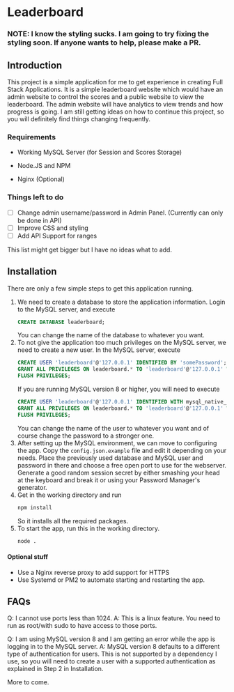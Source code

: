
# Leaderboard

  

### NOTE: I know the styling sucks. I am going to try fixing the styling soon. If anyone wants to help, please make a PR.

  

## Introduction

This project is a simple application for me to get experience in creating Full Stack Applications. It is a simple leaderboard website which would have an admin website to control the scores and a public website to view the leaderboard. The admin website will have analytics to view trends and how progress is going. I am still getting ideas on how to continue this project, so you will definitely find things changing frequently.


### Requirements

  

- Working MySQL Server (for Session and Scores Storage)

- Node.JS and NPM
- Nginx (Optional)
  
### Things left to do
  

 - [ ] Change admin username/password in Admin Panel. (Currently can only be done in API)
 - [ ] Improve CSS and styling
 - [ ] Add API Support for ranges
 
  This list might get bigger but I have no ideas what to add.   

## Installation

  

There are only a few simple steps to get this application running.

  

1. We need to create a database to store the application information.
   Login to the MySQL server, and execute  
   ``` sql 
   CREATE DATABASE leaderboard;
   ``` 
   You can change the name of the database to whatever you want.
2. To not give the application too much privileges on the MySQL server, we need to create a new user.
   In the MySQL server, execute 
   ``` sql
   CREATE USER 'leaderboard'@'127.0.0.1' IDENTIFIED BY 'somePassword';
   GRANT ALL PRIVILEGES ON leaderboard.* TO 'leaderboard'@'127.0.0.1' WITH GRANT OPTION;
   FLUSH PRIVILEGES;
   ```
   If you are running MySQL version 8 or higher, you will need to execute 
   ``` sql 
   CREATE USER 'leaderboard'@'127.0.0.1' IDENTIFIED WITH mysql_native_password BY 'somePassword';
   GRANT ALL PRIVILEGES ON leaderboard.* TO 'leaderboard'@'127.0.0.1' WITH GRANT OPTION;
   FLUSH PRIVILEGES;
   ```
      You can change the name of the user to whatever you want and of course change the password to a stronger one.
3. After setting up the MySQL environment, we can move to configuring the app. Copy the `config.json.example` file and edit it depending on your needs. Place the previously used database and MySQL user and password in there and choose a free open port to use for the webserver. Generate a good random session secret by either smashing your head at the keyboard and break it or using your Password Manager's generator.
4. Get in the working directory and run
	``` sh
	npm install
	```
	So it installs all the required packages.
5. To start the app, run this in the working directory.
	``` sh
	node .
	```
#### Optional stuff

- Use a Nginx reverse proxy to add support for HTTPS
- Use Systemd or PM2 to automate starting and restarting the app.

## FAQs
Q: I cannot use ports less than 1024.
A: This is a linux feature. You need to run as root/with sudo to have access to those ports.

Q: I am using MySQL version 8 and I am getting an error while the app is logging in to the MySQL server.
A: MySQL version 8 defaults to a different type of authentication for users. This is not supported by a dependency I use, so you will need to create a user with a supported authentication as explained in Step 2 in Installation. 

More to come.

